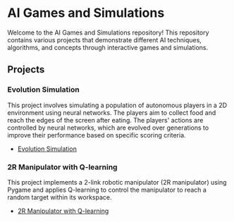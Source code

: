 # AI Games and Simulations

Welcome to the AI Games and Simulations repository! This repository contains various projects that demonstrate different AI techniques, algorithms, and concepts through interactive games and simulations.

## Projects

### Evolution Simulation

This project involves simulating a population of autonomous players in a 2D environment using neural networks. The players aim to collect food and reach the edges of the screen after eating. The players' actions are controlled by neural networks, which are evolved over generations to improve their performance based on specific scoring criteria.

- [Evolution Simulation](evolutionSimulation)

### 2R Manipulator with Q-learning

This project implements a 2-link robotic manipulator (2R manipulator) using Pygame and applies Q-learning to control the manipulator to reach a random target within its workspace.

- [2R Manipulator with Q-learning](2R_QLearning)